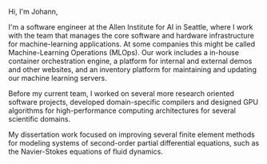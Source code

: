 Hi, I'm Johann,

I'm a software engineer at the Allen Institute for AI in Seattle, where I work with the team 
that manages the core software and hardware infrastructure for machine-learning applications.
At some companies this might be called Machine-Learning Operations (MLOps).
Our work includes a in-house container orchestration engine, a platform for internal and external 
demos and other websites, and an inventory platform for maintaining and updating our machine 
learning servers.

Before my current team, I worked on several more research oriented software projects, developed 
domain-specific compilers and designed GPU algorithms for high-performance computing 
architectures for several scientific domains.

My dissertation work focused on improving several finite element methods for modeling systems 
of second-order partial differential equations, such as the Navier-Stokes equations of fluid 
dynamics.